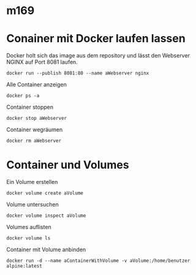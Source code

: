 # m169

# Conainer mit Docker laufen lassen

Docker holt sich das image aus dem repository und lässt den Webserver NGINX auf Port 8081 laufen.
```
docker run --publish 8081:80 --name aWebserver nginx
```

Alle Container anzeigen
```
docker ps -a
```

Container stoppen
```
docker stop aWebserver
```

Container wegräumen
```
docker rm aWebserver
```

# Container und Volumes

Ein Volume erstellen
```
docker volume create aVolume
```
Volume untersuchen
```
docker volume inspect aVolume
```
Volumes auflisten
```
docker volume ls
```
Container mit Volume anbinden
```
docker run -d --name aContainerWithVolume -v aVolume:/home/benutzer alpine:latest
```